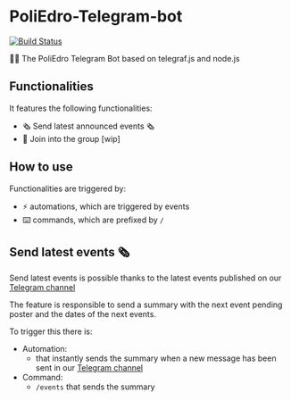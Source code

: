 # PoliEdro-Telegram-bot

[![Build Status](https://telegram.org/file/464001916/10d69/wMJtQWE_ZwI.17701.png/f4e97997cb38fc577a)](https://t.me/PoliEdroAdminBot)

🏳️‍🌈 The PoliEdro Telegram Bot based on telegraf.js and node.js

## Functionalities

It features the following functionalities:

- 🗞 Send latest announced events 🗞
- 👥 Join into the group [wip]

## How to use

Functionalities are triggered by:

- ⚡️ automations, which are triggered by events
- ⌨️ commands, which are prefixed by `/`

## Send latest events 🗞

Send latest events is possible thanks to the latest events published on our [Telegram channel](https://t.me/PoliEdroLive)

The feature is responsible to send a summary with the next event pending poster and the dates of the next events.

To trigger this there is:

- Automation:
  - that instantly sends the summary when a new message has been sent in our [Telegram channel](https://t.me/PoliEdroLive)
- Command:
  - `/events` that sends the summary
